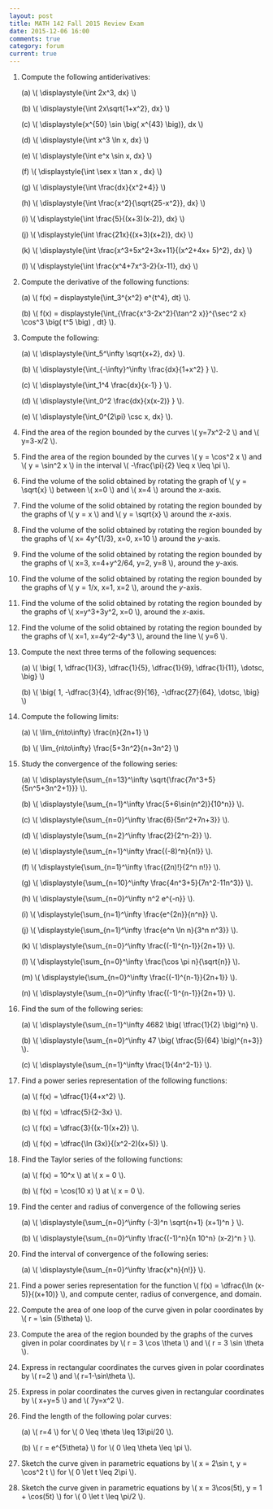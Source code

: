 ```yaml
---
layout: post
title: MATH 142 Fall 2015 Review Exam
date: 2015-12-06 16:00
comments: true
category: forum
current: true
---
```


1. Compute the following antiderivatives:

	(a) <span>\\( \displaystyle{\int 2x^3\, dx} \\)</span>

	(b) <span>\\( \displaystyle{\int 2x\sqrt{1+x^2}\, dx} \\)</span>

	(c) <span>\\( \displaystyle{x^{50} \sin \big( x^{43} \big)}\, dx \\)</span>

	(d) <span>\\( \displaystyle{\int x^3 \ln x\, dx} \\)</span>

	(e) <span>\\( \displaystyle{\int e^x \sin x\, dx} \\)</span>

	(f) <span>\\( \displaystyle{\int \sex x \tan x \, dx} \\)</span>

	(g) <span>\\( \displaystyle{\int \frac{dx}{x^2+4}} \\)</span>

	(h) <span>\\( \displaystyle{\int \frac{x^2}{\sqrt{25-x^2}}\, dx} \\)</span>

	(i) <span>\\( \displaystyle{\int \frac{5}{(x+3)(x-2)}\, dx} \\)</span>

	(j) <span>\\( \displaystyle{\int \frac{21x}{(x+3)(x+2)}\, dx} \\)</span>

	(k) <span>\\( \displaystyle{\int \frac{x^3+5x^2+3x+11}{(x^2+4x+	5)^2}\, dx} \\)</span>

	(l) <span>\\( \displaystyle{\int \frac{x^4+7x^3-2}{x-11}\, dx} \\)</span>

1. Compute the derivative of the following functions:

	(a) <span>\\( f(x) = displaystyle{\int_3^{x^2} e^{t^4}\, dt} \\)</span>.

	(b) <span>\\( f(x) = displaystyle{\int_{\frac{x^3-2x^2}{\tan^2 x}}^{\sec^2 x} \cos^3 \big( t^5 \big) \, dt} \\)</span>.

2. Compute the following:

	(a) <span>\\( \displaystyle{\int_5^\infty \sqrt{x+2}\, dx} \\)</span>.

	(b) <span>\\( \displaystyle{\int_{-\infty}^\infty \frac{dx}{1+x^2} } \\)</span>.

	(c) <span>\\( \displaystyle{\int_1^4 \frac{dx}{x-1} } \\)</span>.

	(d) <span>\\( \displaystyle{\int_0^2 \frac{dx}{x(x-2)} } \\)</span>.

	(e) <span>\\( \displaystyle{\int_0^{2\pi} \csc x\, dx} \\)</span>.

3. Find the area of the region bounded by the curves <span>\\( y=7x^2-2 \\)</span> and <span>\\( y=3-x/2 \\)</span>.

4. Find the area of the region bounded by the curves <span>\\( y = \cos^2 x \\)</span> and <span>\\( y = \sin^2 x \\)</span> in the interval <span>\\( -\frac{\pi}{2} \leq x \leq \pi \\)</span>.

5. Find the volume of the solid obtained by rotating the graph of <span>\\( y = \sqrt{x} \\)</span> between <span>\\( x=0 \\)</span> and <span>\\( x=4 \\)</span> around the *x*-axis.

6. Find the volume of the solid obtained by rotating the region bounded by the graphs of <span>\\( y = x \\)</span> and <span>\\( y = \sqrt{x} \\)</span> around the *x*-axis.

7. Find the volume of the solid obtained by rotating the region bounded by the graphs of <span>\\( x= 4y^{1/3}, x=0, x=10 \\)</span> around the *y*-axis.

8. Find the volume of the solid obtained by rotating the region bounded by the graphs of <span>\\( x=3, x=4+y^2/64, y=2, y=8 \\)</span>, around the *y*-axis.

9. Find the volume of the solid obtained by rotating the region bounded by the graphs of <span>\\( y = 1/x, x=1, x=2 \\)</span>, around the *y*-axis.

10. Find the volume of the solid obtained by rotating the region bounded by the graphs of <span>\\( x=y^3+3y^2, x=0 \\)</span>, around the *x*-axis.

11. Find the volume of the solid obtained by rotating the region bounded by the graphs of <span>\\( x=1, x=4y^2-4y^3 \\)</span>, around the line <span>\\( y=6 \\)</span>.

1. Compute the next three terms of the following sequences:

	(a) <span>\\( \big\{ 1, \dfrac{1}{3}, \dfrac{1}{5}, \dfrac{1}{9}, \dfrac{1}{11}, \dotsc, \big\} \\)</span>

	(b) <span>\\( \big\{ 1, -\dfrac{3}{4}, \dfrac{9}{16}, -\dfrac{27}{64}, \dotsc, \big\} \\)</span>

2. Compute the following limits:

	(a) <span>\\( \lim_{n\to\infty} \frac{n}{2n+1} \\)</span>

	(b) <span>\\( \lim_{n\to\infty} \frac{5+3n^2}{n+3n^2} \\)</span>

3. Study the convergence of the following series:

	(a) <span>\\( \displaystyle{\sum_{n=13}^\infty \sqrt{\frac{7n^3+5}{5n^5+3n^2+1}}} \\)</span>.

	(b) <span>\\( \displaystyle{\sum_{n=1}^\infty \frac{5+6\sin(n^2)}{10^n}} \\)</span>.

	(c) <span>\\( \displaystyle{\sum_{n=0}^\infty \frac{6}{5n^2+7n+3}} \\)</span>.

	(d) <span>\\( \displaystyle{\sum_{n=2}^\infty \frac{2}{2^n-2}} \\)</span>.

	(e) <span>\\( \displaystyle{\sum_{n=1}^\infty \frac{(-8)^n}{n!}} \\)</span>.

	(f) <span>\\( \displaystyle{\sum_{n=1}^\infty \frac{(2n)!}{2^n n!}} \\)</span>.

	(g) <span>\\( \displaystyle{\sum_{n=10}^\infty \frac{4n^3+5}{7n^2-11n^3}} \\)</span>.

	(h) <span>\\( \displaystyle{\sum_{n=0}^\infty n^2 e^{-n}} \\)</span>.

	(i) <span>\\( \displaystyle{\sum_{n=1}^\infty \frac{e^{2n}}{n^n}} \\)</span>.

	(j) <span>\\( \displaystyle{\sum_{n=1}^\infty \frac{e^n \ln n}{3^n n^3}} \\)</span>.

	(k) <span>\\( \displaystyle{\sum_{n=0}^\infty \frac{(-1)^{n-1}}{2n+1}} \\)</span>.

	(l) <span>\\( \displaystyle{\sum_{n=0}^\infty \frac{\cos \pi n}{\sqrt{n}} \\)</span>.

	(m) <span>\\( \displaystyle{\sum_{n=0}^\infty \frac{(-1)^{n-1}}{2n+1}} \\)</span>.

	(n) <span>\\( \displaystyle{\sum_{n=0}^\infty \frac{(-1)^{n-1}}{2n+1}} \\)</span>.

4. Find the sum of the following series:

	(a) <span>\\( \displaystyle{\sum_{n=1}^\infty 4682 \big( \tfrac{1}{2} \big)^n} \\)</span>.

	(b) <span>\\( \displaystyle{\sum_{n=0}^\infty 47 \big( \tfrac{5}{64} \big)^{n+3}} \\)</span>.

	(c) <span>\\( \displaystyle{\sum_{n=1}^\infty \frac{1}{4n^2-1}} \\)</span>.

1. Find a power series representation of the following functions:

	(a) <span>\\( f(x) = \dfrac{1}{4+x^2} \\)</span>.

	(b) <span>\\( f(x) = \dfrac{5}{2-3x} \\)</span>.

	(c) <span>\\( f(x) = \dfrac{3}{(x-1)(x+2)} \\)</span>.

	(d) <span>\\( f(x) = \dfrac{\ln (3x)}{(x^2-2)(x+5)} \\)</span>.

2. Find the Taylor series of the following functions:

	(a) <span>\\( f(x) = 10^x \\)</span> at <span>\\( x = 0 \\)</span>.

	(b) <span>\\( f(x) = \cos(10 x) \\)</span> at <span>\\( x = 0 \\)</span>.

3. Find the center and radius of convergence of the following series 

	(a) <span>\\( \displaystyle{\sum_{n=0}^\infty (-3)^n \sqrt{n+1} (x+1)^n } \\)</span>.

	(b) <span>\\( \displaystyle{\sum_{n=0}^\infty \frac{(-1)^n}{n 10^n} (x-2)^n } \\)</span>.

4. Find the interval of convergence of the following series:

	(a) <span>\\( \displaystyle{\sum_{n=0}^\infty \frac{x^n}{n!}} \\)</span>.

5. Find a power series representation for the function <span>\\( f(x) = \dfrac{\ln (x-5)}{(x+10)} \\)</span>, and compute center, radius of convergence, and domain.

1. Compute the area of one loop of the curve given in polar coordinates by <span>\\( r = \sin (5\theta) \\)</span>.

2. Compute the area of the region bounded by the graphs of the curves given in polar coordinates by <span>\\( r = 3 \cos \theta \\)</span> and <span>\\( r = 3 \sin \theta \\)</span>.

3. Express in rectangular coordinates the curves given in polar coordinates by <span>\\( r=2 \\)</span> and <span>\\( r=1-\sin\theta \\)</span>.

4. Express in polar coordinates the curves given in rectangular coordinates by <span>\\( x+y=5 \\)</span> and <span>\\( 7y=x^2 \\)</span>.

5. Find the length of the following polar curves:

	(a) <span>\\( r=4 \\)</span> for <span>\\( 0 \leq \theta \leq 13\pi/20 \\)</span>.

	(b) <span>\\( r = e^{5\theta} \\)</span> for <span>\\( 0 \leq \theta \leq \pi \\)</span>.

6. Sketch the curve given in parametric equations by <span>\\( x = 2\sin t, y = \cos^2 t \\)</span> for <span>\\( 0 \let t \leq 2\pi \\)</span>.

7. Sketch the curve given in parametric equations by <span>\\( x = 3\cos(5t), y = 1 + \cos(5t) \\)</span> for <span>\\( 0 \let t \leq \pi/2 \\)</span>.

